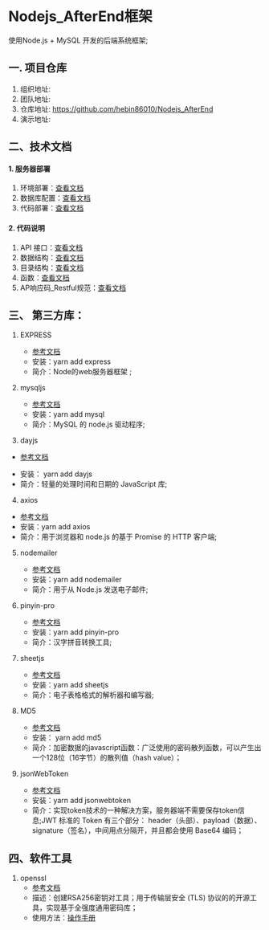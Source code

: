 
# Nodejs_AfterEnd框架
使用Node.js + MySQL 开发的后端系统框架;
## 一. 项目仓库
1. 组织地址: 
2. 团队地址: 
3. 仓库地址: https://github.com/hebin86010/Nodejs_AfterEnd
4. 演示地址:

## 二、技术文档
#### 1. 服务器部署
   1. 环境部署：[查看文档](./doc/%E7%8E%AF%E5%A2%83%E9%83%A8%E7%BD%B2.md) 
   2. 数据库配置：[查看文档](./doc/MySQL%E6%95%B0%E6%8D%AE%E5%BA%93%E9%85%8D%E7%BD%AE.md)
   3. 代码部署：[查看文档](./doc/%E4%BB%A3%E7%A0%81%E9%83%A8%E7%BD%B2.md)
#### 2. 代码说明
   1. API 接口：[查看文档](./doc/API.md)
   2. 数据结构：[查看文档](./doc/数据结构.md)
   3. 目录结构：[查看文档](./doc/目录结构.md)
   4. 函数：[查看文档](./doc/函数.md)
   5. AP响应码_Restful规范：[查看文档](./doc/Restful_AP响应码规范.md)
   
## 三、 第三方库：
1. EXPRESS
   - [参考文档](https://www.expressjs.com.cn/starter/installing.html)
   - 安装：yarn add express
   - 简介：Node的web服务器框架 ;  
 
2. mysqljs  
   - [参考文档](https://github.com/mysqljs/mysql)
   - 安装：yarn add mysql
   - 简介：MySQL 的 node.js 驱动程序;

3.  dayjs  
   + [参考文档](https://github.com/iamkun/dayjs/blob/4a7b7d07c885bb9338514c234dbb708e24e9863e/docs/zh-cn/README.zh-CN.md)
   - 安装： yarn add dayjs 
   - 简介：轻量的处理时间和日期的 JavaScript 库;
   
4.  axios 
   - [参考文档](https://www.npmjs.com/package/axios)
   - 安装：yarn add axios 	
   - 简介：用于浏览器和 node.js 的基于 Promise 的 HTTP 客户端;

5. nodemailer
   - [参考文档](https://nodemailer.com/about/)
   - 安装：yarn add nodemailer	
   - 简介：用于从 Node.js 发送电子邮件;

6. pinyin-pro
   - [参考文档](https://www.npmjs.com/package/pinyin-pro)
   - 安装：yarn add pinyin-pro	
   - 简介：汉字拼音转换工具;
	
7. sheetjs
   - [参考文档](https://github.com/rockboom/SheetJS-docs-zh-CN)
   - 安装：yarn add sheetjs	 
   - 简介：电子表格格式的解析器和编写器;

8. MD5
   - [参考文档](https://github.com/pvorb/node-md5#readme)
   - 安装： yarn add md5	
   - 简介：加密数据的javascript函数：广泛使用的密码散列函数，可以产生出一个128位（16字节）的散列值（hash value）；

9. jsonWebToken
   - [参考文档](https://github.com/auth0/node-jsonwebtoken#readme)
   - 安装：yarn add jsonwebtoken
   - 简介：实现token技术的一种解决方案，服务器端不需要保存token信息;JWT 标准的 Token 有三个部分：
header（头部）、payload（数据）、signature（签名），中间用点分隔开，并且都会使用 Base64 编码；

## 四、软件工具
1. openssl
   - [参考文档](https://www.openssl.org/)
   - 描述：创建RSA256密钥对工具；用于传输层安全 (TLS) 协议的的开源工具，实现基于全强度通用密码库；
   - 使用方法：[操作手册](./doc/操作手册_openssl.md) 


